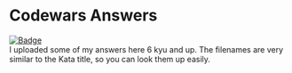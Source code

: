 # Codewars Answers
[![Badge](https://www.codewars.com/users/jeffreynerona/badges/large)](https://www.codewars.com/users/jeffreynerona)
<br>
I uploaded some of my answers here 6 kyu and up. The filenames are very similar to the Kata title, so you can look them up easily.